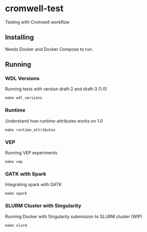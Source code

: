 # cromwell-test
Testing with Cromwell workflow

## Installing

Needs Docker and Docker Compose to run.

## Running

### WDL Versions

Running tests with version draft-2 and draft-3 (1.0)

```
make wdl_versions
```

### Runtime

Understand how runtime-attributes works on 1.0

```
make runtime_attributes
```

### VEP

Running VEP experiments

```
make vep
```

### GATK with Spark

Integrating spark with GATK

```
make spark
```

### SLURM Cluster with Singularity

Running Docker with Singularity submission to SLURM cluster (WIP)

```
make slurm
```
